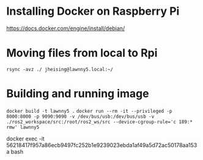 # Installing Docker on Raspberry Pi
https://docs.docker.com/engine/install/debian/

# Moving files from local to Rpi
`rsync -avz ./ jheising@lawnny5.local:~/`

# Building and running image
`docker build -t lawnny5 .`
`docker run --rm -it --privileged -p 8000:8000 -p 9090:9090 -v /dev/bus/usb:/dev/bus/usb -v ./ros2_workspace/src:/root/ros2_ws/src --device-cgroup-rule='c 189:* rmw' lawnny5`

docker exec -it 56218417f957a86ecb9497fc252b1e9239023ebda1af49a5d72ac50178aa153a bash